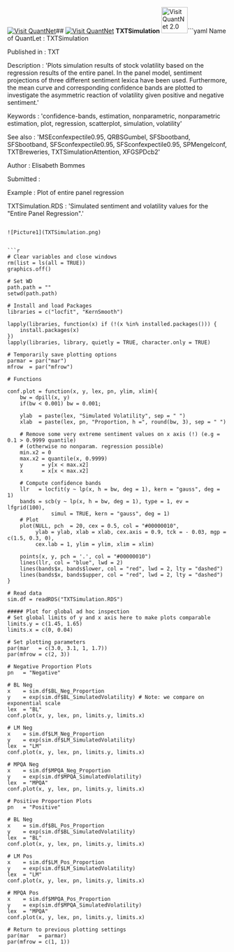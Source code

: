 
[<img src="https://github.com/QuantLet/Styleguide-and-Validation-procedure/blob/master/pictures/banner.png" alt="Visit QuantNet">](http://quantlet.de/index.php?p=info)## [<img src="https://github.com/QuantLet/Styleguide-and-Validation-procedure/blob/master/pictures/qloqo.png" alt="Visit QuantNet">](http://quantlet.de/) **TXTSimulation** [<img src="https://github.com/QuantLet/Styleguide-and-Validation-procedure/blob/master/pictures/QN2.png" width="60" alt="Visit QuantNet 2.0">](http://quantlet.de/d3/ia)```yaml
Name of QuantLet : TXTSimulation

Published in : TXT

Description : 'Plots simulation results of stock volatility based on the regression results of the
entire panel. In the panel model, sentiment projections of three different sentiment lexica have
been used. Furthermore, the mean curve and corresponding confidence bands are plotted to
investigate the asymmetric reaction of volatility given positive and negative sentiment.'

Keywords : 'confidence-bands, estimation, nonparametric, nonparametric estimation, plot,
regression, scatterplot, simulation, volatility'

See also : 'MSEconfexpectile0.95, QRBSGumbel, SFSbootband, SFSbootband, SFSconfexpectile0.95,
SFSconfexpectile0.95, SPMengelconf, TXTBreweries, TXTSimulationAttention, XFGSPDcb2'

Author : Elisabeth Bommes

Submitted :

Example : Plot of entire panel regression

TXTSimulation.RDS : 'Simulated sentiment and volatility values for the "Entire Panel Regression".'
```

![Picture1](TXTSimulation.png)


```r
# Clear variables and close windows
rm(list = ls(all = TRUE))
graphics.off()

# Set WD
path.path = ""
setwd(path.path)

# Install and load Packages
libraries = c("locfit", "KernSmooth")

lapply(libraries, function(x) if (!(x %in% installed.packages())) {
    install.packages(x)
})
lapply(libraries, library, quietly = TRUE, character.only = TRUE)

# Temporarily save plotting options
parmar = par("mar")
mfrow  = par("mfrow")

# Functions

conf.plot = function(x, y, lex, pn, ylim, xlim){
    bw = dpill(x, y)
    if(bw < 0.001) bw = 0.001;
 
    ylab  = paste(lex, "Simulated Volatility", sep = " ")
    xlab  = paste(lex, pn, "Proportion, h =", round(bw, 3), sep = " ")
  
    # Remove some very extreme sentiment values on x axis (!) (e.g = 0.1 > 0.9999 quantile) 
    # (otherwise no nonparam. regression possible)
    min.x2 = 0
    max.x2 = quantile(x, 0.9999)
    y      = y[x < max.x2]
    x      = x[x < max.x2]
  
    # Compute confidence bands
    llr   = locfit(y ~ lp(x, h = bw, deg = 1), kern = "gauss", deg = 1)
    bands = scb(y ~ lp(x, h = bw, deg = 1), type = 1, ev = lfgrid(100),
              simul = TRUE, kern = "gauss", deg = 1)
    # Plot
    plot(NULL, pch  = 20, cex = 0.5, col = "#00000010",
         ylab = ylab, xlab = xlab, cex.axis = 0.9, tck = - 0.03, mgp = c(1.5, 0.3, 0),
         cex.lab = 1, ylim = ylim, xlim = xlim)
  
    points(x, y, pch = '.', col = "#00000010")
    lines(llr, col = "blue", lwd = 2)
    lines(bands$x, bands$lower, col = "red", lwd = 2, lty = "dashed")
    lines(bands$x, bands$upper, col = "red", lwd = 2, lty = "dashed")    
}

# Read data
sim.df = readRDS("TXTSimulation.RDS")

##### Plot for global ad hoc inspection
# Set global limits of y and x axis here to make plots comparable
limits.y = c(1.45, 1.65)
limits.x = c(0, 0.04)

# Set plotting parameters
par(mar   = c(3.0, 3.1, 1, 1.7))
par(mfrow = c(2, 3))

# Negative Proportion Plots
pn   = "Negative"

# BL Neg
x    = sim.df$BL_Neg_Proportion
y    = exp(sim.df$BL_SimulatedVolatility) # Note: we compare on exponential scale
lex  = "BL"
conf.plot(x, y, lex, pn, limits.y, limits.x)

# LM Neg
x    = sim.df$LM_Neg_Proportion
y    = exp(sim.df$LM_SimulatedVolatility)
lex  = "LM"
conf.plot(x, y, lex, pn, limits.y, limits.x)

# MPQA Neg
x    = sim.df$MPQA_Neg_Proportion
y    = exp(sim.df$MPQA_SimulatedVolatility)
lex  = "MPQA"
conf.plot(x, y, lex, pn, limits.y, limits.x)

# Positive Proportion Plots
pn   = "Positive"

# BL Neg
x    = sim.df$BL_Pos_Proportion
y    = exp(sim.df$BL_SimulatedVolatility)
lex  = "BL"
conf.plot(x, y, lex, pn, limits.y, limits.x)

# LM Pos
x    = sim.df$LM_Pos_Proportion
y    = exp(sim.df$LM_SimulatedVolatility)
lex  = "LM"
conf.plot(x, y, lex, pn, limits.y, limits.x)

# MPQA Pos
x    = sim.df$MPQA_Pos_Proportion
y    = exp(sim.df$MPQA_SimulatedVolatility)
lex  = "MPQA"
conf.plot(x, y, lex, pn, limits.y, limits.x)

# Return to previous plotting settings
par(mar   = parmar)
par(mfrow = c(1, 1))

```
